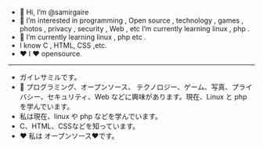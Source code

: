 - 👋 Hi, I’m @samirgaire  
- 👀 I’m interested in  programming , Open source , technology , games , photos , privacy , security , Web , etc I’m currently learning linux , php .
- 🌱 I’m currently learning linux , php etc .
-    I know C , HTML, CSS ,etc.
- ❤️ I ❤️ opensource.
_________________________
- ガイレサミルです。
- 👀 プログラミング、オープンソース、 テクノロジー、ゲーム、写真、プライバシー、セキュリティ、Web などに興味があります。現在、Linux と php を学んでいます。
- 私は現在、linux や php などを学んでいます。
- C、HTML、CSSなどを知っています。
- ❤️ 私は オープンソース❤️です。
